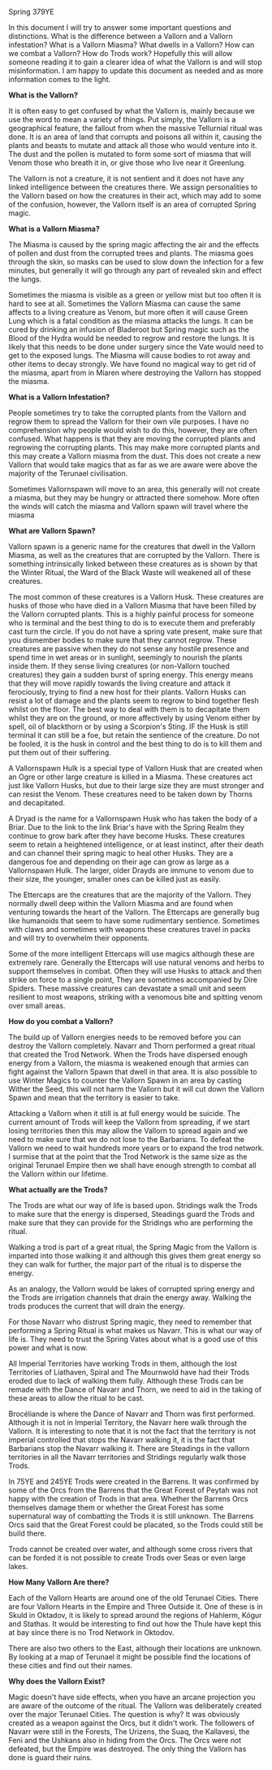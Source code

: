Spring 379YE

In this document I will try to answer some important questions and distinctions. What is the difference between a Vallorn and a Vallorn infestation? What is a Vallorn Miasma? What dwells in a Vallorn? How can we combat a Vallorn? How do Trods work? Hopefully this will allow someone reading it to gain a clearer idea of what the Vallorn is and will stop misinformation. I am happy to update this document as needed and as more information comes to the light.

**What is the Vallorn?**

It is often easy to get confused by what the Vallorn is, mainly because we use the word to mean a variety of things. Put simply, the Vallorn is a geographical feature, the fallout from when the massive Tellurnial ritual was done. It is an area of land that corrupts and poisons all within it, causing the plants and beasts to mutate and attack all those who would venture into it. The dust and the pollen is mutated to form some sort of miasma that will Venom those who breath it in, or give those who live near it Greenlung.

The Vallorn is not a creature, it is not sentient and it does not have any linked intelligence between the creatures there. We assign personalities to the Vallorn based on how the creatures in their act, which may add to some of the confusion, however, the Vallorn itself is an area of corrupted Spring magic.

**What is a Vallorn Miasma?**

The Miasma is caused by the spring magic affecting the air and the effects of pollen and dust from the corrupted trees and plants. The miasma goes through the skin, so masks can be used to slow down the infection for a few minutes, but generally it will go through any part of revealed skin and effect the lungs.

Sometimes the miasma is visible as a green or yellow mist but too often it is hard to see at all. Sometimes the Vallorn Miasma can cause the same affects to a living creature as Venom, but more often it will cause Green Lung which is a fatal condition as the miasma attacks the lungs. It can be cured by drinking an infusion of Bladeroot but Spring magic such as the Blood of the Hydra would be needed to regrow and restore the lungs. It is likely that this needs to be done under surgery since the Vate would need to get to the exposed lungs. The Miasma will cause bodies to rot away and other items to decay strongly. We have found no magical way to get rid of the miasma, apart from in Miaren where destroying the Vallorn has stopped the miasma.

**What is a Vallorn Infestation?**

People sometimes try to take the corrupted plants from the Vallorn and regrow them to spread the Vallorn for their own vile purposes. I have no comprehension why people would wish to do this, however, they are often confused. What happens is that they are moving the corrupted plants and regrowing the corrupting plants. This may make more corrupted plants and this may create a Vallorn miasma from the dust. This does not create a new Vallorn that would take magics that as far as we are aware were above the majority of the Terunael civilisation.

Sometimes Vallornspawn will move to an area, this generally will not create a miasma, but they may be hungry or attracted there somehow. More often the winds will catch the miasma and Vallorn spawn will travel where the miasma

**What are Vallorn Spawn?**

Vallorn spawn is a generic name for the creatures that dwell in the Vallorn Miasma, as well as the creatures that are corrupted by the Vallorn. There is something intrinsically linked between these creatures as is shown by that the Winter Ritual, the Ward of the Black Waste will weakened all of these creatures.

The most common of these creatures is a Vallorn Husk. These creatures are husks of those who have died in a Vallorn Miasma that have been filled by the Vallorn corrupted plants. This is a highly painful process for someone who is terminal and the best thing to do is to execute them and preferably cast turn the circle. If you do not have a spring vate present, make sure that you dismember bodies to make sure that they cannot regrow. These creatures are passive when they do not sense any hostile presence and spend time in wet areas or in sunlight, seemingly to nourish the plants inside them. If they sense living creatures (or non-Vallorn touched creatures) they gain a sudden burst of spring energy. This energy means that they will move rapidly towards the living creature and attack it ferociously, trying to find a new host for their plants. Vallorn Husks can resist a lot of damage and the plants seem to regrow to bind together flesh whilst on the floor. The best way to deal with them is to decapitate them whilst they are on the ground, or more affectively by using Venom either by spell, oil of blackthorn or by using a Scorpion's Sting. IF the Husk is still terminal it can still be a foe, but retain the sentience of the creature. Do not be fooled, it is the husk in control and the best thing to do is to kill them and put them out of their suffering.

A Vallornspawn Hulk is a special type of Vallorn Husk that are created when an Ogre or other large creature is killed in a Miasma. These creatures act just like Vallorn Husks, but due to their large size they are must stronger and can resist the Venom. These creatures need to be taken down by Thorns and decapitated.

A Dryad is the name for a Vallornspawn Husk who has taken the body of a Briar. Due to the link to the link Briar's have with the Spring Realm they continue to grow bark after they have become Husks. These creatures seem to retain a heightened intelligence, or at least instinct, after their death and can channel their spring magic to heal other Husks. They are a dangerous foe and depending on their age can grow as large as a Vallornspawn Hulk. The larger, older Drayds are immune to venom due to their size, the younger, smaller ones can be killed just as easily.

The Ettercaps are the creatures that are the majority of the Vallorn. They normally dwell deep within the Vallorn Miasma and are found when venturing towards the heart of the Vallorn. The Ettercaps are generally bug like humanoids that seem to have some rudimentary sentience. Sometimes with claws and sometimes with weapons these creatures travel in packs and will try to overwhelm their opponents.

Some of the more intelligent Ettercaps will use magics although these are extremely rare. Generally the Ettercaps will use natural venoms and herbs to support themselves in combat. Often they will use Husks to attack and then strike on force to a single point, They are sometimes accompanied by Dire Spiders. These massive creatures can devastate a small unit and seem resilient to most weapons, striking with a venomous bite and spitting venom over small areas.

**How do you combat a Vallorn?**

The build up of Vallorn energies needs to be removed before you can destroy the Vallorn completely. Navarr and Thorn performed a great ritual that created the Trod Network. When the Trods have dispersed enough energy from a Vallorn, the miasma is weakened enough that armies can fight against the Vallorn Spawn that dwell in that area. It is also possible to use Winter Magics to counter the Vallorn Spawn in an area by casting Wither the Seed, this will not harm the Vallorn but it will cut down the Vallorn Spawn and mean that the territory is easier to take.

Attacking a Vallorn when it still is at full energy would be suicide. The current amount of Trods will keep the Vallorn from spreading, if we start losing territories then this may allow the Vallorn to spread again and we need to make sure that we do not lose to the Barbarians. To defeat the Vallorn we need to wait hundreds more years or to expand the trod network. I surmise that at the point that the Trod Network is the same size as the original Terunael Empire then we shall have enough strength to combat all the Vallorn within our lifetime.

**What actually are the Trods?**

The Trods are what our way of life is based upon. Stridings walk the Trods to make sure that the energy is dispersed, Steadings guard the Trods and make sure that they can provide for the Stridings who are performing the ritual.

Walking a trod is part of a great ritual, the Spring Magic from the Vallorn is imparted into those walking it and although this gives them great energy so they can walk for further, the major part of the ritual is to disperse the energy.

As an analogy, the Vallorn would be lakes of corrupted spring energy and the Trods are irrigation channels that drain the energy away. Walking the trods produces the current that will drain the energy.

For those Navarr who distrust Spring magic, they need to remember that performing a Spring Ritual is what makes us Navarr. This is what our way of life is. They need to trust the Spring Vates about what is a good use of this power and what is now.

All Imperial Territories have working Trods in them, although the lost Territories of Liathaven, Spiral and The Mournwold have had their Trods eroded due to lack of walking them fully. Although these Trods can be remade with the Dance of Navarr and Thorn, we need to aid in the taking of these areas to allow the ritual to be cast.

Brocéliande is where the Dance of Navarr and Thorn was first performed. Although it is not in Imperial Territory, the Navarr here walk through the Vallorn. It is interesting to note that it is not the fact that the territory is not imperial controlled that stops the Navarr walking it, it is the fact that Barbarians stop the Navarr walking it. There are Steadings in the vallorn territories in all the Navarr territories and Stridings regularly walk those Trods.

In 75YE and 245YE Trods were created in the Barrens. It was confirmed by some of the Orcs from the Barrens that the Great Forest of Peytah was not happy with the creation of Trods in that area. Whether the Barrens Orcs themselves damage them or whether the Great Forest has some supernatural way of combatting the Trods it is still unknown. The Barrens Orcs said that the Great Forest could be placated, so the Trods could still be build there.

Trods cannot be created over water, and although some cross rivers that can be forded it is not possible to create Trods over Seas or even large lakes.

**How Many Vallorn Are there?**

Each of the Vallorn Hearts are around one of the old Terunael Cities. There are four Vallorn Hearts in the Empire and Three Outside it. One of these is in Skuld in Oktadov, it is likely to spread around the regions of Hahlerm, Kógur and Stathas. It would be interesting to find out how the Thule have kept this at bay since there is no Trod Network in Oktodov.

There are also two others to the East, although their locations are unknown. By looking at a map of Terunael it might be possible find the locations of these cities and find out their names.

**Why does the Vallorn Exist?**

Magic doesn't have side effects, when you have an arcane projection you are aware of the outcome of the ritual. The Vallorn was deliberately created over the major Terunael Cities. The question is why? It was obviously created as a weapon against the Orcs, but it didn't work. The followers of Navarr were still in the Forests, The Urizens, the Suaq, the Kallavesi, the Feni and the Ushkans also in hiding from the Orcs. The Orcs were not defeated, but the Empire was destroyed. The only thing the Vallorn has done is guard their ruins.